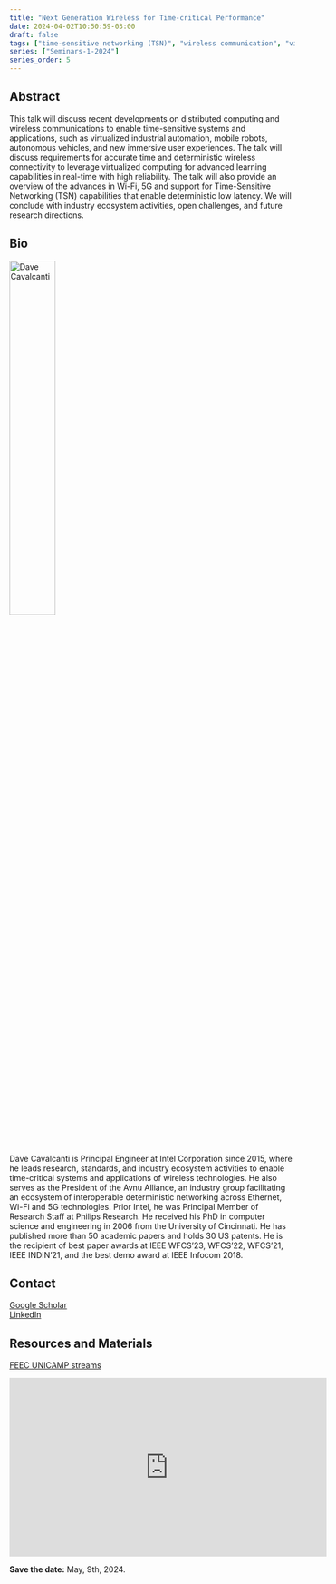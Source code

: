 ```yaml
---
title: "Next Generation Wireless for Time-critical Performance"
date: 2024-04-02T10:50:59-03:00
draft: false
tags: ["time-sensitive networking (TSN)", "wireless communication", "virtualized industrial automation"]
series: ["Seminars-1-2024"]
series_order: 5
---
```


## Abstract

This talk will discuss recent developments on distributed computing and wireless communications to enable time-sensitive systems and applications, such as virtualized industrial automation, mobile robots, autonomous vehicles, and new immersive user experiences. The talk will discuss requirements for accurate time and deterministic wireless connectivity to leverage virtualized computing for advanced learning capabilities in real-time with high reliability. The talk will also provide an overview of the advances in Wi-Fi, 5G and support for Time-Sensitive Networking (TSN) capabilities that enable deterministic low latency. We will conclude with industry ecosystem activities, open challenges, and future research directions. 

## Bio

<img alt="Dave Cavalcanti" src="/seminars/seminars-1-2024/5/dave_cavalcanti.png" style="width: 40%; height: 160x;">

Dave Cavalcanti is Principal Engineer at Intel Corporation since 2015, where he leads research, standards, and industry ecosystem activities to enable time-critical systems and applications of wireless technologies. He also serves as the President of the Avnu Alliance, an industry group facilitating an ecosystem of interoperable deterministic networking across Ethernet, Wi-Fi and 5G technologies. Prior Intel, he was Principal Member of Research Staff at Philips Research. He received his PhD in computer science and engineering in 2006 from the University of Cincinnati. He has published more than 50 academic papers and holds 30 US patents. He is the recipient of best paper awards at IEEE WFCS’23, WFCS’22, WFCS’21, IEEE INDIN’21, and the best demo award at IEEE Infocom 2018. 

## Contact
[Google Scholar](https://scholar.google.com/citations?user=CDOAqKkAAAAJ&hl=pt-BR&oi=ao) \
[LinkedIn](https://www.linkedin.com/in/dave-cavalcanti-5349745/)



## Resources and Materials

[FEEC UNICAMP streams](https://www.youtube.com/@feec-unicamp/streams)


<iframe width="560" height="315" src="https://www.youtube.com/embed/WY8RpgAnjlY" title="YouTube video player" frameborder="0" allow="accelerometer; autoplay; clipboard-write; encrypted-media; gyroscope; picture-in-picture; web-share" allowfullscreen></iframe>

**Save the date:** May, 9th, 2024.
